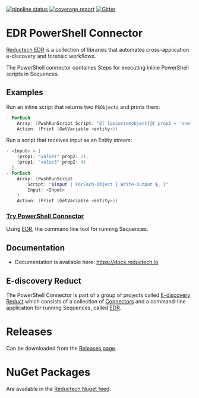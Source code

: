 [![pipeline status](https://gitlab.com/reductech/edr/connectors/pwsh/badges/master/pipeline.svg)](https://gitlab.com/reductech/edr/connectors/pwsh/-/commits/master)
[![coverage report](https://gitlab.com/reductech/edr/connectors/pwsh/badges/master/coverage.svg)](https://gitlab.com/reductech/edr/connectors/pwsh/-/commits/master)
[![Gitter](https://badges.gitter.im/reductech/community.svg)](https://gitter.im/reductech/community?utm_source=badge&utm_medium=badge&utm_campaign=pr-badge)

# EDR PowerShell Connector

[Reductech EDR](https://gitlab.com/reductech/edr) is a collection of
libraries that automates cross-application e-discovery and forensic workflows.

The PowerShell connector containes Steps for executing inline PowerShell scripts in
Sequences.

## Examples

Run an inline script that returns two `PSObjects` and prints them:

```powershell
- ForEach
    Array: (PwshRunScript Script: "@( [pscustomobject]@{ prop1 = 'one'; prop2 = 2 }, [pscustomobject]@{ prop1 = 'three'; prop2 = 4 }) | Write-Output")
    Action: (Print (GetVariable <entity>))
```

Run a script that receives input as an Entity stream:

```powershell
- <Input> = [
    (prop1: "value1" prop2: 2),
    (prop1: "value3" prop2: 4)
  ]
- ForEach
    Array: (PwshRunScript
        Script: "$input | ForEach-Object { Write-Output $_ }"
        Input: <Input>
    )
    Action: (Print (GetVariable <entity>))
```

### [Try PowerShell Connector](https://gitlab.com/reductech/edr/edr/-/releases)

Using [EDR](https://gitlab.com/reductech/edr/edr),
the command line tool for running Sequences.

## Documentation

- Documentation is available here: https://docs.reductech.io

## E-discovery Reduct

The PowerShell Connector is part of a group of projects called
[E-discovery Reduct](https://gitlab.com/reductech/edr)
which consists of a collection of [Connectors](https://gitlab.com/reductech/edr/connectors)
and a command-line application for running Sequences, called
[EDR](https://gitlab.com/reductech/edr/edr/-/releases).

# Releases

Can be downloaded from the [Releases page](https://gitlab.com/reductech/edr/connectors/pwsh/-/releases).

# NuGet Packages

Are available in the [Reductech Nuget feed](https://gitlab.com/reductech/nuget/-/packages).
